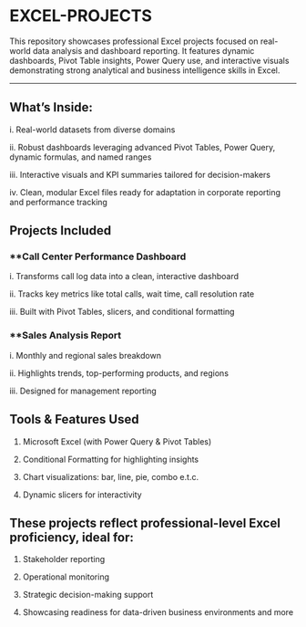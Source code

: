 # EXCEL-PROJECTS
This repository showcases professional Excel projects focused on real-world data analysis and dashboard reporting. It features dynamic dashboards, Pivot Table insights, Power Query use, and interactive visuals demonstrating strong analytical and business intelligence skills in Excel.

---
##  What’s Inside:
i. Real-world datasets from diverse domains 

ii. Robust dashboards leveraging advanced Pivot Tables, Power Query, dynamic formulas, and named ranges

iii. Interactive visuals and KPI summaries tailored for decision-makers

iv. Clean, modular Excel files ready for adaptation in corporate reporting and performance tracking

## Projects Included

###  **Call Center Performance Dashboard

i. Transforms call log data into a clean, interactive dashboard
	
ii. Tracks key metrics like total calls, wait time, call resolution rate
	
iii. Built with Pivot Tables, slicers, and conditional formatting


###  **Sales Analysis Report

i. Monthly and regional sales breakdown
	
ii. Highlights trends, top-performing products, and regions
	
iii. Designed for management reporting


## Tools & Features Used
 1. Microsoft Excel (with Power Query & Pivot Tables)

 2. Conditional Formatting for highlighting insights

 3. Chart visualizations: bar, line, pie, combo e.t.c.

 4. Dynamic slicers for interactivity
    

## These projects reflect professional-level Excel proficiency, ideal for:

1. Stakeholder reporting

2. Operational monitoring

3. Strategic decision-making support

4. Showcasing readiness for data-driven business environments and more

